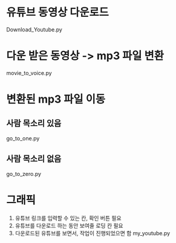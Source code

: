 # 유튜브 동영상 다운로드
Download_Youtube.py
# 다운 받은 동영상 -> mp3 파일 변환
movie_to_voice.py
# 변환된 mp3 파일 이동
## 사람 목소리 있음
go_to_one.py
## 사람 목소리 없음
go_to_zero.py

# 그래픽
1. 유튜브 링크를 입력할 수 있는 칸, 확인 버튼 필요
2. 유튜브를 다운로드 하는 동안 보여줄 로딩 칸 필요
3. 다운로드된 유튜브를 보면서, 작업이 진행되었으면 함
my_youtube.py
